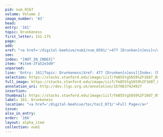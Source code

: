 ```yaml
---
pid: num_0167
volume: Volume 2
image_number: '83'
head: 
entry: '161'
topic: Drunkeness
first_letter: 151-175
page: 
add: 
xref: "<a href='/digital-beehive/num2/num_0591/'>477 [Drunken[n]ess]</a>"
see: 
index: "[NOT_IN_INDEX]"
item: "#item-3fa52e3d9"
unparsed: 
line: 'Entry: 161|Topic: Drunkeness|Xref: 477 [Drunken[n]ess]|Index: [NOT_IN_INDEX]|#item-3fa52e3d9'
selection: https://stacks.stanford.edu/image/iiif/fm855tg5659%2F1607_0550/265,202,3090,683/full/0/default.jpg
full_image: https://stacks.stanford.edu/image/iiif/fm855tg5659%2F1607_0550/full/full/0/default.jpg
annotation_uri: http://dev.llgc.org.uk/annotation/1570637424927
insertion: 
thumbnail: https://stacks.stanford.edu/image/iiif/fm855tg5659%2F1607_0550/265,202,600,180/250,/0/default.jpg
label: 161. Drunkeness
location: "<a href='/digital-beehive/toc/toc2_073/'>Full Page</a>"
issue: 
also_in_entry: 
order: '166'
layout: alpha_item
collection: num1
---
```

